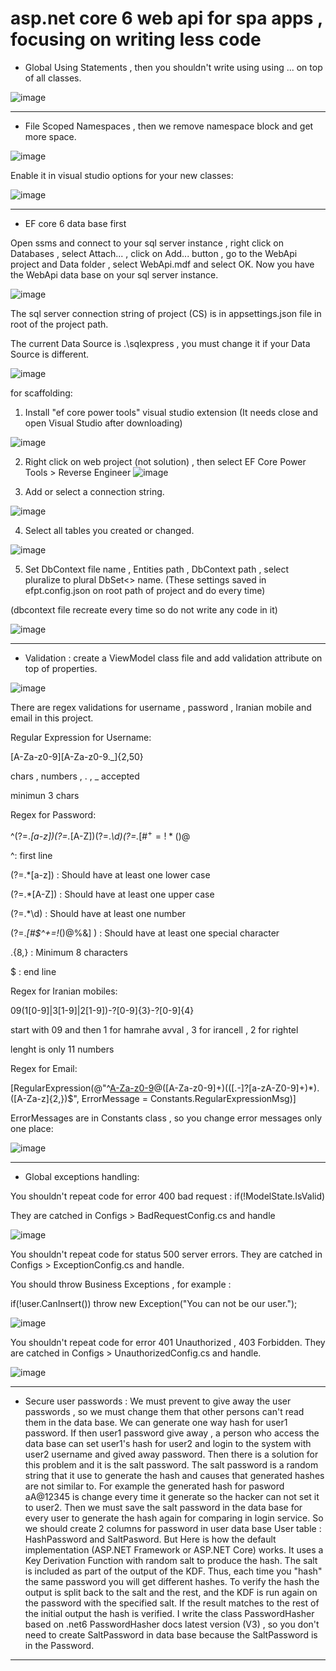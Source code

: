 # asp.net core 6 web api for spa apps , focusing on writing less code
- Global Using Statements , then you shouldn't write using using ... on top of all classes.

![image](https://user-images.githubusercontent.com/17564001/170569285-18e5694b-a610-4346-ae36-61920e49c7c4.png)

<hr> 

- File Scoped Namespaces , then we remove namespace block and get more space.

![image](https://user-images.githubusercontent.com/17564001/170643358-46b23d5a-c0af-4c2f-b8a3-3482b0ea5806.png)

Enable it in visual studio options for your new classes:

![image](https://user-images.githubusercontent.com/17564001/170640230-90d33c4a-a0bb-4c1a-bfad-616b28143b34.png)

<hr>

- EF core 6 data base first

Open ssms and connect to your sql server instance , right click on Databases , select Attach... , click on Add... button , go to the WebApi project and Data folder , select WebApi.mdf and select OK. Now you have the WebApi data base on your sql server instance.

![image](https://user-images.githubusercontent.com/17564001/171223461-b29a2c3e-76fd-49b9-9b1d-5826aead1f76.png)

The sql server connection string of project (CS) is in appsettings.json file in root of the project path.

The current Data Source is .\\sqlexpress , you must change it if your Data Source is different.

![image](https://user-images.githubusercontent.com/17564001/171224102-4db40b6a-ce07-40ab-ab95-b1f1e41c205c.png)

for scaffolding: 

1. Install "ef core power tools" visual studio extension (It needs close and open Visual Studio after downloading)

![image](https://user-images.githubusercontent.com/17564001/170569946-da43bfa3-1d1e-4bbe-8144-f8e1df6c38f3.png)

2. Right click on web project (not solution) , then select EF Core Power Tools > Reverse Engineer
![image](https://user-images.githubusercontent.com/17564001/170573556-462f5026-a076-4c47-88e4-79aca32d6b58.png)

3. Add or select a connection string.

![image](https://user-images.githubusercontent.com/17564001/170640698-63e2f85b-79e6-4617-9a9f-154a974db2b3.png)

4. Select all tables you created or changed.

![image](https://user-images.githubusercontent.com/17564001/170640887-19b6771d-38b2-46e7-a767-2f6310651629.png)

5. Set DbContext file name , Entities path , DbContext path , select pluralize to plural DbSet<> name. (These settings saved in efpt.config.json on root path of project and do every time)

(dbcontext file recreate every time so do not write any code in it)

![image](https://user-images.githubusercontent.com/17564001/170641507-342c2168-bf51-4934-87cf-e7d7da32fd25.png)

<hr>

- Validation : create a ViewModel class file and add validation attribute on top of properties.

![image](https://user-images.githubusercontent.com/17564001/170645236-f01caaec-ed07-499d-a34a-756bc905fb1e.png)

There are regex validations for username , password , Iranian mobile and email in this project.



Regular Expression for Username:

[A-Za-z0-9][A-Za-z0-9._]{2,50}

chars , numbers , . , _ accepted

minimun 3 chars



Regex for Password:

^(?=.*[a-z])(?=.*[A-Z])(?=.*\d)(?=.*[#$^+=!*()@%&]).{8,}$

^: first line

(?=.*[a-z]) : Should have at least one lower case

(?=.*[A-Z]) : Should have at least one upper case

(?=.*\d) : Should have at least one number

(?=.*[#$^+=!*()@%&] ) : Should have at least one special character

.{8,} : Minimum 8 characters

$ : end line



Regex for Iranian mobiles:

09(1[0-9]|3[1-9]|2[1-9])-?[0-9]{3}-?[0-9]{4}

start with 09 and then 1 for hamrahe avval , 3 for irancell , 2 for rightel

lenght is only 11 numbers



Regex for Email:

[RegularExpression(@"^[A-Za-z0-9](([_\.\-]?[a-zA-Z0-9]+)*)@([A-Za-z0-9]+)(([\.\-‌​]?[a-zA-Z0-9]+)*)\.([A-Za-z]{2,})$", ErrorMessage = Constants.RegularExpressionMsg)]



ErrorMessages are in Constants class , so you change error messages only one place:

![image](https://user-images.githubusercontent.com/17564001/170648785-710b73c9-0f27-4e59-b6cb-e297e09f6f1c.png)

<hr>

- Global exceptions handling:

You shouldn't repeat code for error 400 bad request : if(!ModelState.IsValid)

They are catched in Configs > BadRequestConfig.cs and handle

![image](https://user-images.githubusercontent.com/17564001/170649729-cbc71464-bec4-4566-81a3-e90a5fa04664.png)

You shouldn't repeat code for status 500 server errors. They are catched in Configs > ExceptionConfig.cs and handle.

You should throw Business Exceptions , for example : 

if(!user.CanInsert()) 
   throw new Exception("You can not be our user.");

![image](https://user-images.githubusercontent.com/17564001/170650025-60de933b-34b6-462a-8536-fcdde2d544db.png)

You shouldn't repeat code for error 401 Unauthorized , 403 Forbidden. They are catched in Configs > UnauthorizedConfig.cs and handle.

![image](https://user-images.githubusercontent.com/17564001/170652409-114ae4a4-b696-4c0c-b2f1-24b9951ff54b.png)

<hr>

- Secure user passwords : We must prevent to give away the user passwords , so we must change them that other persons can't read them in the data base.
We can generate one way hash for user1 password. If then user1 password give away , a person who access the data base can set user1's hash for user2 and login to the system with user2 username and gived away password. Then there is a solution for this problem and it is the salt password. The salt password is a random string that it use to generate the hash and causes that generated hashes are not similar to. For example the generated hash for pasword aA@12345 is change every time it generate so the hacker can not set it to user2. Then we must save the salt password in the data base for every user to generate the hash again for comparing in login service. So we should create 2 columns for password in user data base User table : HashPassword and SaltPasword.
But Here is how the default implementation (ASP.NET Framework or ASP.NET Core) works. It uses a Key Derivation Function with random salt to produce the hash. The salt is included as part of the output of the KDF. Thus, each time you "hash" the same password you will get different hashes. To verify the hash the output is split back to the salt and the rest, and the KDF is run again on the password with the specified salt. If the result matches to the rest of the initial output the hash is verified.
I write the class PasswordHasher based on .net6 PasswordHasher docs latest version (V3) , so you don't need to create SaltPassword in data base because the SaltPassword is in the Password.

<hr>
